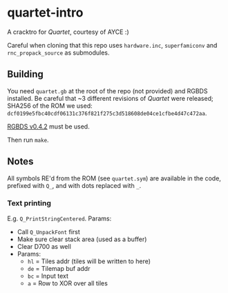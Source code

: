 
# quartet-intro

A cracktro for *Quartet*, courtesy of AYCE :)

Careful when cloning that this repo uses `hardware.inc`, `superfamiconv` and `rnc_propack_source` as submodules.

## Building

You need `quartet.gb` at the root of the repo (not provided) and RGBDS installed.
Be careful that \~3 different revisions of *Quartet* were released; SHA256 of the ROM we used: `dcf0199e5fbc40cdf06131c376f821f275c3d518608de04ce1cfbe4d47c472aa`.

[RGBDS v0.4.2](https://github.com/gbdev/rgbds/releases/v0.4.2) must be used.

Then run `make`.

## Notes

All symbols RE'd from the ROM (see `quartet.sym`) are available in the code, prefixed with `Q_`, and with dots replaced with `_`.

### Text printing

E.g. `Q_PrintStringCentered`. Params:

- Call `Q_UnpackFont` first
- Make sure clear stack area (used as a buffer)
- Clear D700 as well
- Params:
  * `hl` = Tiles addr (tiles will be written to here)
  * `de` = Tilemap buf addr
  * `bc` = Input text
  * `a` = Row to XOR over all tiles
